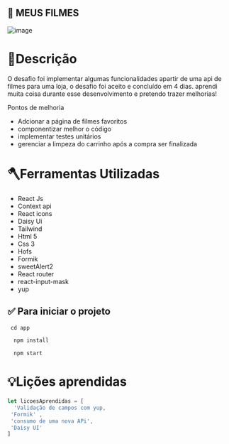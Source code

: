 ## 🎥 MEUS FILMES ##
![image](https://user-images.githubusercontent.com/86388276/192126104-ce609984-6783-44c0-a000-189de215f83c.png)

# 📕Descrição
O desafio foi implementar algumas funcionalidades apartir de uma api de filmes para uma loja, o desafio foi aceito e concluído em 4 dias.
aprendi muita coisa durante esse desenvolvimento e pretendo trazer melhorias!

Pontos de melhoria

- Adcionar a página de filmes favoritos
- componentizar melhor o código
- implementar testes unitários
- gerenciar a limpeza do carrinho após a compra ser finalizada


# 🪓Ferramentas Utilizadas

- React Js
- Context api
- React icons
- Daisy Ui
- Tailwind
- Html 5
- Css 3
- Hofs
- Formik 
- sweetAlert2
- React router 
- react-input-mask
- yup

## ✅  Para iniciar o projeto

```javaScript
 cd app
```

```javaScript
  npm install
```

```javaScript
  npm start
```
 
# 💡Lições aprendidas
```JavaScript
let licoesAprendidas = [
  'Validação de campos com yup,
 'Formik' ,
 'consumo de uma nova APi',
 'Daisy UI'
]
```
